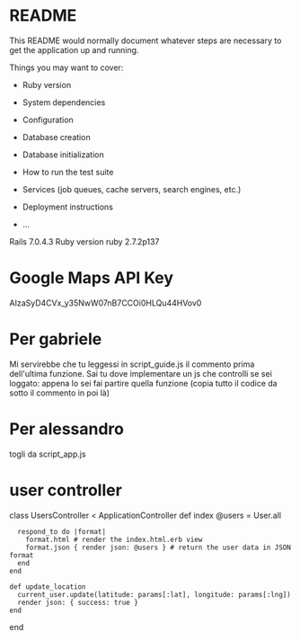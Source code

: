 # README

This README would normally document whatever steps are necessary to get the
application up and running.

Things you may want to cover:

- Ruby version

- System dependencies

- Configuration

- Database creation

- Database initialization

- How to run the test suite

- Services (job queues, cache servers, search engines, etc.)

- Deployment instructions

- ...

Rails 7.0.4.3
Ruby version ruby 2.7.2p137

# Google Maps API Key

AIzaSyD4CVx_y35NwW07nB7CCOi0HLQu44HVov0

# Per gabriele

Mi servirebbe che tu leggessi in script_guide.js il commento prima dell'ultima funzione. Sai tu dove implementare
un js che controlli se sei loggato: appena lo sei fai partire quella funzione (copia tutto il codice da sotto il
commento in poi là)

# Per alessandro

togli da script_app.js

# user controller

class UsersController < ApplicationController
def index
@users = User.all

      respond_to do |format|
        format.html # render the index.html.erb view
        format.json { render json: @users } # return the user data in JSON format
      end
    end

    def update_location
      current_user.update(latitude: params[:lat], longitude: params[:lng])
      render json: { success: true }
    end

end
